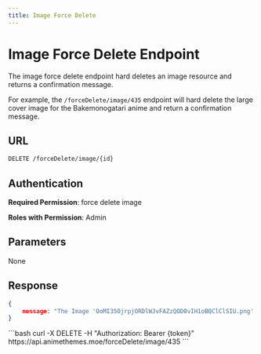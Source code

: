 ```yaml
---
title: Image Force Delete
---
```


<Block>

# Image Force Delete Endpoint

The image force delete endpoint hard deletes an image resource and returns a confirmation message.

For example, the `/forceDelete/image/435` endpoint will hard delete the large cover image for the Bakemonogatari anime and return a confirmation message.

## URL

```sh
DELETE /forceDelete/image/{id}
```

## Authentication

**Required Permission**: force delete image

**Roles with Permission**: Admin

## Parameters

None

## Response

```json
{
    message: "The Image 'OoMI35OjrpjORDlWJvFAZzQOD0vIH1oBQClClSIU.png' was deleted.",
}
```

<Example>

<CURL>
```bash
curl -X DELETE -H "Authorization: Bearer {token}" https://api.animethemes.moe/forceDelete/image/435
```
</CURL>

</Example>

</Block>